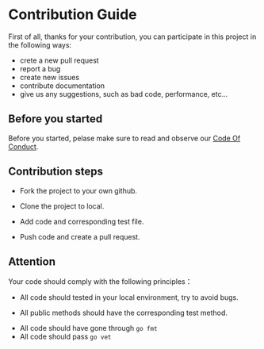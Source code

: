 # Contribution Guide

First of all, thanks for your contribution, you can participate in this project in the following ways:

* crete a new pull request
* report a bug
* create new issues
* contribute documentation
* give us any suggestions, such as bad code, performance, etc...

## Before you started

Before you started, pelase make sure to read and observe our [Code Of Conduct](https://github.com/roseduan/rosedb/blob/main/CODE_OF_CONDUCT.md).

## Contribution steps

* Fork the project to your own github.

* Clone the project to local.
* Add code and corresponding test file.
* Push code and create a pull request.

## Attention

Your code should comply with the following principles：

* All code should tested in your local environment, try to avoid bugs.

* All public methods should have the corresponding test method.

- All code should have gone through `go fmt`
- All code should pass `go vet`

